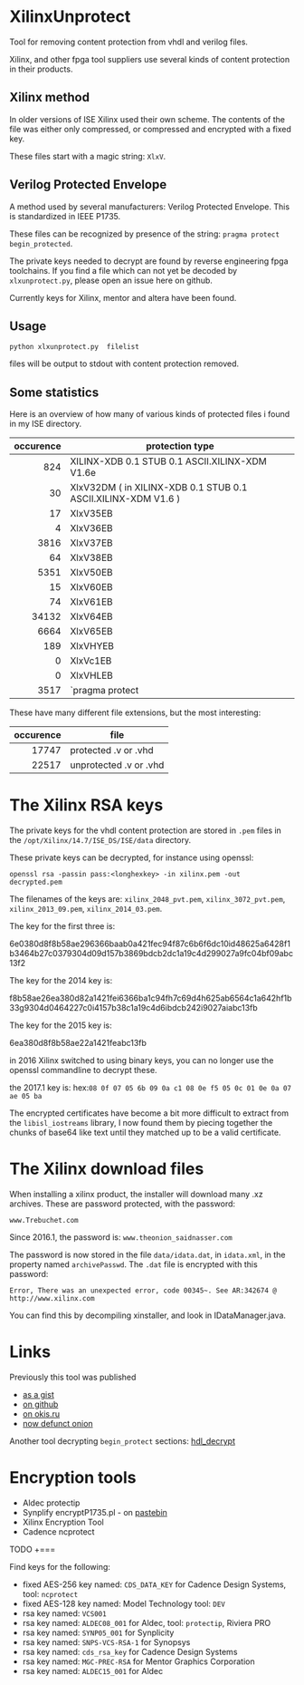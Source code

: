 # XilinxUnprotect

Tool for removing content protection from vhdl and verilog files.

Xilinx, and other fpga tool suppliers use several kinds of content protection in their products.

## Xilinx method

In older versions of ISE Xilinx used their own scheme. The contents of the file was either only
compressed, or compressed and encrypted with a fixed key.

These files start with a magic string: `XlxV`.

## Verilog Protected Envelope

A method used by several manufacturers: Verilog Protected Envelope. This is standardized in IEEE P1735.

These files can be recognized by presence of the string: `pragma protect begin_protected`.

The private keys needed to decrypt are found by reverse engineering fpga toolchains.
If you find a file which can not yet be decoded by `xlxunprotect.py`, please open an issue here on github.

Currently keys for Xilinx, mentor and altera have been found.


## Usage

    python xlxunprotect.py  filelist

files will be output to stdout with content protection removed.

## Some statistics

Here is an overview of how many of various kinds of protected files i found in my ISE directory.

| occurence | protection type
| -----:| ------
|   824 | XILINX-XDB 0.1 STUB 0.1 ASCII.XILINX-XDM V1.6e
|    30 | XlxV32DM ( in XILINX-XDB 0.1 STUB 0.1 ASCII.XILINX-XDM V1.6 )
|    17 | XlxV35EB
|     4 | XlxV36EB
|  3816 | XlxV37EB
|    64 | XlxV38EB
|  5351 | XlxV50EB
|    15 | XlxV60EB
|    74 | XlxV61EB
| 34132 | XlxV64EB
|  6664 | XlxV65EB
|   189 | XlxVHYEB
|     0 | XlxVc1EB
|     0 | XlxVHLEB
|  3517 | `pragma protect

These have many different file extensions, but the most interesting:

| occurence | file
| -----:| ------
| 17747 | protected .v or .vhd
| 22517 | unprotected .v or .vhd

The Xilinx RSA keys
===================

The private keys for the vhdl content protection are stored in `.pem` files in the `/opt/Xilinx/14.7/ISE_DS/ISE/data` directory.

These private keys can be decrypted, for instance using openssl:

    openssl rsa -passin pass:<longhexkey> -in xilinx.pem -out decrypted.pem
    
The filenames of the keys are: `xilinx_2048_pvt.pem`,  `xilinx_3072_pvt.pem`, `xilinx_2013_09.pem`, `xilinx_2014_03.pem`.

The key for the first three is:

6e0380d8f8b58ae296366baab0a421fec94f87c6b6f6dc10id48625a6428f1b3464b27c0379304d09d157b3869bdcb2dc1a19c4d299027a9fc04bf09abc13f2

The key for the 2014 key is:

f8b58ae26ea380d82a1421fei6366ba1c94fh7c69d4h625ab6564c1a642hf1b33g9304d0464227c0i4157b38c1a19c4d6ibdcb242i9027aiabc13fb

The key for the 2015 key is:

6ea380d8f8b58ae22a1421feabc13fb

in 2016 Xilinx switched to using binary keys, you can no longer use the openssl commandline to decrypt these.

the 2017.1 key is: hex:`08 0f 07 05 6b 09 0a c1 08 0e f5 05 0c 01 0e 0a 07 ae 05 ba`

The encrypted certificates have become a bit more difficult to extract from the `libisl_iostreams` library,
I now found them by piecing together the chunks of base64 like text until they matched up to be a valid certificate.

The Xilinx download files
=========================

When installing a xilinx product, the installer will download many .xz archives. These are password protected, with the password:

    www.Trebuchet.com

Since 2016.1, the password is: `www.theonion_saidnasser.com`

The password is now stored in the file `data/idata.dat`, in `idata.xml`, in the property named `archivePasswd`.
The `.dat` file is encrypted with this password:

    Error, There was an unexpected error, code 00345~. See AR:342674 @ http://www.xilinx.com

You can find this by decompiling xinstaller, and look in IDataManager.java.


Links
=====

Previously this tool was published 
 * [as a gist](https://gist.github.com/anonymous/8de2917b7b305718e920)
 * [on github](https://github.com/reversing-research/XilinxUnprotect)
 * [on okis.ru](http://revres.okis.ru/)
 * [now defunct onion](haklab4ulibiyeix.onion/revres/XilinxUnprotect)
 
Another tool decrypting `begin_protect` sections: [hdl_decrypt](https://github.com/hdl-writer/hdl_decrypt)

Encryption tools
================

 * Aldec protectip
 * Synplify encryptP1735.pl - on [pastebin](https://github.com/reversing-research/XilinxUnprotect/blob/master/pastebin.com/cdHTHBB1)
 * Xilinx Encryption Tool
 * Cadence ncprotect

TODO
+===

Find keys for the following:

 * fixed AES-256 key named: `CDS_DATA_KEY` for Cadence Design Systems, tool: `ncprotect`
 * fixed AES-128 key named: Model Technology tool: `DEV`
 * rsa key named: `VCS001`
 * rsa key named: `ALDEC08_001` for Aldec, tool: `protectip`, Riviera PRO
 * rsa key named: `SYNP05_001` for Synplicity
 * rsa key named: `SNPS-VCS-RSA-1` for Synopsys
 * rsa key named: `cds_rsa_key` for Cadence Design Systems
 * rsa key named: `MGC-PREC-RSA` for Mentor Graphics Corporation
 * rsa key named: `ALDEC15_001` for Aldec



